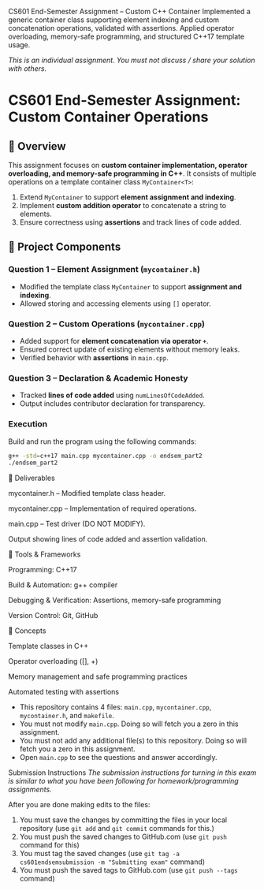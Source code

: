 CS601 End-Semester Assignment – Custom C++ Container
Implemented a generic container class supporting element indexing and custom concatenation operations, validated with assertions. Applied operator overloading, memory-safe programming, and structured C++17 template usage.


*This is an individual assignment. You must not discuss / share your solution with others.*

# CS601 End-Semester Assignment: Custom Container Operations

## 📌 Overview
This assignment focuses on **custom container implementation, operator overloading, and memory-safe programming in C++**. It consists of multiple operations on a template container class `MyContainer<T>`:

1. Extend `MyContainer` to support **element assignment and indexing**.  
2. Implement **custom addition operator** to concatenate a string to elements.  
3. Ensure correctness using **assertions** and track lines of code added.  

## 📌 Project Components

### Question 1 – Element Assignment (`mycontainer.h`)
- Modified the template class `MyContainer` to support **assignment and indexing**.  
- Allowed storing and accessing elements using `[]` operator.

### Question 2 – Custom Operations (`mycontainer.cpp`)
- Added support for **element concatenation via operator `+`**.  
- Ensured correct update of existing elements without memory leaks.  
- Verified behavior with **assertions** in `main.cpp`.

### Question 3 – Declaration & Academic Honesty
- Tracked **lines of code added** using `numLinesOfCodeAdded`.  
- Output includes contributor declaration for transparency.

### Execution
Build and run the program using the following commands:
```bash
g++ -std=c++17 main.cpp mycontainer.cpp -o endsem_part2
./endsem_part2
```
📌 Deliverables

mycontainer.h – Modified template class header.

mycontainer.cpp – Implementation of required operations.

main.cpp – Test driver (DO NOT MODIFY).

Output showing lines of code added and assertion validation.

📌 Tools & Frameworks

Programming: C++17

Build & Automation: g++ compiler

Debugging & Verification: Assertions, memory-safe programming

Version Control: Git, GitHub

📌 Concepts

Template classes in C++

Operator overloading ([], +)

Memory management and safe programming practices

Automated testing with assertions

- This repository contains 4 files: `main.cpp`, `mycontainer.cpp`, `mycontainer.h`, and `makefile`.
- You must not modify `main.cpp`. Doing so will fetch you a zero in this assignment.
- You must not add any additional file(s) to this repository. Doing so will fetch you a zero in this assignment.
- Open `main.cpp` to see the questions and answer accordingly.

Submission Instructions
*The submission instructions for turning in this exam is similar to what you have been following for homework/programming assignments.*
 
After you are done making edits to the files: 
1. You must save the changes by committing the files in your local repository (use `git add` and `git commit` commands for this.) 
2. You must push the saved changes to GitHub.com (use `git push` command for this)
3. You must tag the saved changes (use `git tag -a cs601endsemsubmission -m "Submitting exam"` command)
4. You must push the saved tags to GitHub.com (use `git push --tags` command)

